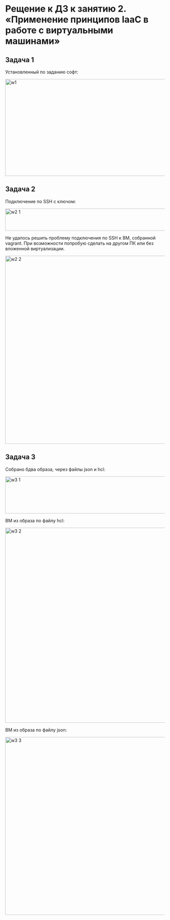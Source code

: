 # Рещение к ДЗ к занятию 2. «Применение принципов IaaC в работе с виртуальными машинами»
## Задача 1
Установленный по заданию софт:

<img width="653" height="306" alt="w1" src="https://github.com/user-attachments/assets/5361c88a-dd3e-492c-8242-ded666d901f7" />


## Задача 2
Подключение по SSH с ключом:

<img width="539" height="70" alt="w2 1" src="https://github.com/user-attachments/assets/e563ad60-e22c-4686-a999-0d717f4e0ca9" />
 
Не удалось решить проблему подключения по SSH к ВМ, собранной vagrant. При возможности попробую сделать на другом ПК или без вложенной виртуализации.

<img width="717" height="594" alt="w2 2" src="https://github.com/user-attachments/assets/0339ab16-1f7a-4632-88b3-6e4aea12e06a" />


## Задача 3
Собрано бдва образа, через файлы json и hcl:

<img width="723" height="117" alt="w3 1" src="https://github.com/user-attachments/assets/31431c9b-89ca-4151-bfa9-36f95817b375" />
 
ВМ из образа по файлу hcl:

<img width="1038" height="616" alt="w3 2" src="https://github.com/user-attachments/assets/cb78409a-8896-423d-97bc-006ed6b08798" />
 
ВМ из образа по файлу json:

<img width="661" height="562" alt="w3 3" src="https://github.com/user-attachments/assets/dbc63723-9ede-420b-b99f-8fa5607ba0d0" />
